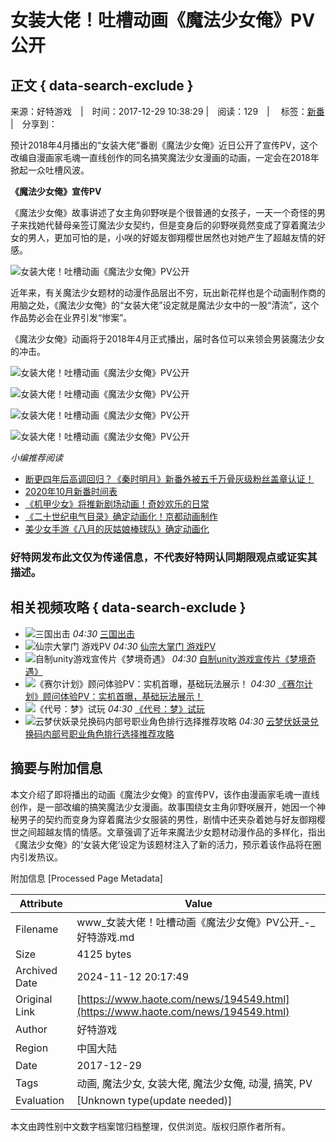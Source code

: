 # 女装大佬！吐槽动画《魔法少女俺》PV公开

## 正文 { data-search-exclude }


来源：好特游戏　|　时间：2017-12-29 10:38:29 |　阅读：129　|　 标签：[新番](https://www.haote.com/huati/50450/ "新番") 　 |　分享到：

预计2018年4月播出的“女装大佬”番剧《魔法少女俺》近日公开了宣传PV，这个改编自漫画家毛魂一直线创作的同名搞笑魔法少女漫画的动画，一定会在2018年掀起一众吐槽风波。

**《魔法少女俺》宣传PV**

《魔法少女俺》故事讲述了女主角卯野咲是个很普通的女孩子，一天一个奇怪的男子来找她代替母亲签订魔法少女契约，但是变身后的卯野咲竟然变成了穿着魔法少女的男人，更加可怕的是，小咲的好姬友御翔樱世居然也对她产生了超越友情的好感。

![女装大佬！吐槽动画《魔法少女俺》PV公开](https://img.haote.com/upload/news/image/20171229/20171229103649_38785.jpg)

近年来，有关魔法少女题材的动漫作品层出不穷，玩出新花样也是个动画制作商的用脑之处，《魔法少女俺》的“女装大佬”设定就是魔法少女中的一股“清流”，这个作品势必会在业界引发“惨案”。

《魔法少女俺》动画将于2018年4月正式播出，届时各位可以来领会男装魔法少女的冲击。

![女装大佬！吐槽动画《魔法少女俺》PV公开](https://img.haote.com/upload/news/image/20171229/20171229103650_27313.jpg)

![女装大佬！吐槽动画《魔法少女俺》PV公开](https://img.haote.com/upload/news/image/20171229/20171229103652_92642.jpg)

![女装大佬！吐槽动画《魔法少女俺》PV公开](https://img.haote.com/upload/news/image/20171229/20171229103654_28805.jpg)

![女装大佬！吐槽动画《魔法少女俺》PV公开](https://img.haote.com/upload/news/image/20171229/20171229103657_77010.jpg)

_小编推荐阅读_

- [断更四年后高调回归？《秦时明月》新番外被五千万骨灰级粉丝盖章认证！](https://www.haote.com/news/351662.html "断更四年后高调回归？《秦时明月》新番外被五千万骨灰级粉丝盖章认证！")
- [2020年10月新番时间表](https://www.haote.com/gonglv/343127.html "2020年10月新番时间表")
- [《机甲少女》将推新剧场动画！奇妙欢乐的日常](https://www.haote.com/news/220477.html "《机甲少女》将推新剧场动画！奇妙欢乐的日常")
- [《二十世纪电气目录》确定动画化！京都动画制作](https://www.haote.com/news/220404.html "《二十世纪电气目录》确定动画化！京都动画制作")
- [美少女手游《八月的灰姑娘棒球队》确定动画化](https://www.haote.com/news/220362.html "美少女手游《八月的灰姑娘棒球队》确定动画化")

### 好特网发布此文仅为传递信息，不代表好特网认同期限观点或证实其描述。

## 相关视频攻略 { data-search-exclude }

- ![三国出击](https://img.haote.com//upload/news/20230411/1681199285911891.png) _04:30_ [三国出击](https://www.haote.com/video/67214/)
- ![仙宗大掌门 游戏PV](https://img.haote.com//upload/news/20230411/1681199188363756.png) _04:30_ [仙宗大掌门 游戏PV](https://www.haote.com/video/67213/)
- ![自制unity游戏宣传片《梦境奇遇》](https://img.haote.com//upload/news/20230411/1681199090102396.png) _04:30_ [自制unity游戏宣传片《梦境奇遇》](https://www.haote.com/video/67212/)
- ![《赛尔计划》顾问体验PV：实机首曝，基础玩法展示！](https://img.haote.com//upload/news/20230411/1681198916280488.png) _04:30_ [《赛尔计划》顾问体验PV：实机首曝，基础玩法展示！](https://www.haote.com/video/67211/)
- ![《代号：梦》试玩](https://img.haote.com//upload/news/20230411/1681198778826786.png) _04:30_ [《代号：梦》试玩](https://www.haote.com/video/67210/)
- ![云梦伏妖录兑换码内部号职业角色排行选择推荐攻略](https://img.haote.com//upload/news/20230411/1681198676468438.png) _04:30_ [云梦伏妖录兑换码内部号职业角色排行选择推荐攻略](https://www.haote.com/video/67209/)

## 摘要与附加信息

<!-- tcd_abstract -->
本文介绍了即将播出的动画《魔法少女俺》的宣传PV，该作由漫画家毛魂一直线创作，是一部改编的搞笑魔法少女漫画。故事围绕女主角卯野咲展开，她因一个神秘男子的契约而变身为穿着魔法少女服装的男性，剧情中还夹杂着她与好友御翔樱世之间超越友情的情感。文章强调了近年来魔法少女题材动漫作品的多样化，指出《魔法少女俺》的‘女装大佬’设定为该题材注入了新的活力，预示着该作品将在圈内引发热议。
<!-- tcd_abstract_end -->

附加信息 [Processed Page Metadata]

| Attribute       | Value                                  |
|-----------------|----------------------------------------|
| Filename        | www_女装大佬！吐槽动画《魔法少女俺》PV公开_-_好特游戏.md                             |
| Size            | 4125 bytes                           |
| Archived Date   | 2024-11-12 20:17:49                             |
| Original Link   | [https://www.haote.com/news/194549.html](https://www.haote.com/news/194549.html)                       |
| Author          | 好特游戏                               |
| Region          | 中国大陆                               |
| Date            | 2017-12-29                                 |
| Tags            | 动画, 魔法少女, 女装大佬, 魔法少女俺, 动漫, 搞笑, PV                                 |
| Evaluation            | [Unknown type(update needed)]                                 |
<!-- tcd_table_end -->

本文由跨性别中文数字档案馆归档整理，仅供浏览。版权归原作者所有。
